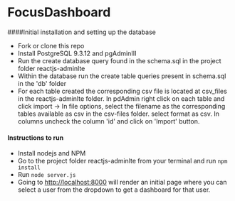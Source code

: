 # FocusDashboard

####Initial installation and setting up the database
- Fork or clone this repo
- Install PostgreSQL 9.3.12 and pgAdminIII
- Run the create database query found in the schema.sql in the project folder reactjs-adminlte
- Within the database run the create table queries present in schema.sql in the 'db' folder
- For each table created the corresponding csv file is located at csv_files in the reactjs-adminlte folder. In pdAdmin right click on each table and click import -> In file options, select the filename as the corresponding tables available as csv in the csv-files folder. select format as csv. In columns uncheck the column 'id' and click on 'Import' button. 

#### Instructions to run
- Install nodejs and NPM
- Go to the project folder reactjs-adminlte from your terminal and run `npm install`
- Run `node server.js`
- Going to [http://localhost:8000](http://localhost:8000) will render an initial page where you can select a user from the dropdown to get a dashboard for that user.
